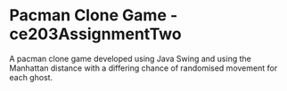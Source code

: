 # Pacman Clone Game - ce203AssignmentTwo

A pacman clone game developed using Java Swing and using the Manhattan distance with a differing chance of randomised movement for each ghost.
